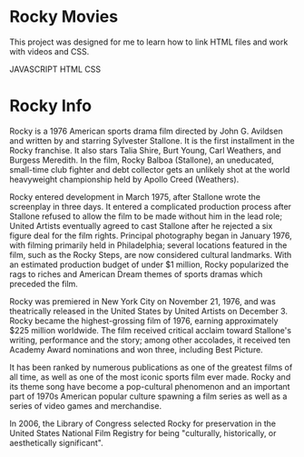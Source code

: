 # Rocky Movies

This project was designed for me to learn how to link HTML files and work with videos and CSS.

JAVASCRIPT
HTML
CSS

# Rocky Info

Rocky is a 1976 American sports drama film directed by John G. Avildsen and written by and starring Sylvester Stallone. It is the first installment in the Rocky franchise. It also stars Talia Shire, Burt Young, Carl Weathers, and Burgess Meredith. In the film, Rocky Balboa (Stallone), an uneducated, small-time club fighter and debt collector gets an unlikely shot at the world heavyweight championship held by Apollo Creed (Weathers).

Rocky entered development in March 1975, after Stallone wrote the screenplay in three days. It entered a complicated production process after Stallone refused to allow the film to be made without him in the lead role; United Artists eventually agreed to cast Stallone after he rejected a six figure deal for the film rights. Principal photography began in January 1976, with filming primarily held in Philadelphia; several locations featured in the film, such as the Rocky Steps, are now considered cultural landmarks. With an estimated production budget of under $1 million, Rocky popularized the rags to riches and American Dream themes of sports dramas which preceded the film.

Rocky was premiered in New York City on November 21, 1976, and was theatrically released in the United States by United Artists on December 3. Rocky became the highest-grossing film of 1976, earning approximately $225 million worldwide. The film received critical acclaim toward Stallone's writing, performance and the story; among other accolades, it received ten Academy Award nominations and won three, including Best Picture.

It has been ranked by numerous publications as one of the greatest films of all time, as well as one of the most iconic sports film ever made. Rocky and its theme song have become a pop-cultural phenomenon and an important part of 1970s American popular culture spawning a film series as well as a series of video games and merchandise.

In 2006, the Library of Congress selected Rocky for preservation in the United States National Film Registry for being "culturally, historically, or aesthetically significant".

